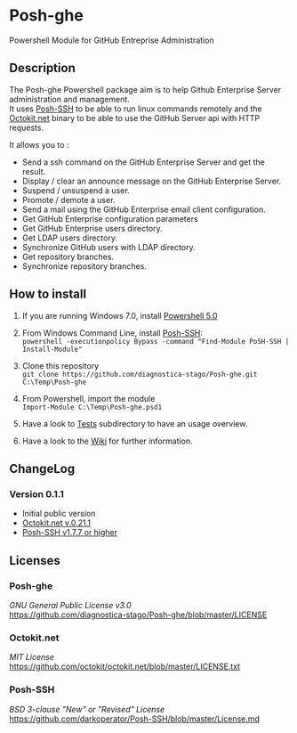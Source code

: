 # Posh-ghe
Powershell Module for GitHub Entreprise Administration

## Description
The Posh-ghe Powershell package aim is to help Github Enterprise Server administration and management.<br>
It uses [Posh-SSH](https://github.com/darkoperator/Posh-SSH) to be able to run linux commands remotely and the [Octokit.net](https://github.com/octokit/octokit.net) binary to be able to use the GitHub Server api with HTTP requests.

It allows you to :

- Send a ssh command on the GitHub Enterprise Server and get the result.
- Display / clear an announce message on the GitHub Enterprise Server.
- Suspend / unsuspend a user.
- Promote / demote a user.
- Send a mail using the GitHub Enterprise email client configuration.
- Get GitHub Enterprise configuration parameters
- Get GitHub Enterprise users directory.
- Get LDAP users directory.
- Synchronize GitHub users with LDAP directory.
- Get repository branches.
- Synchronize repository branches.

## How to install

1. If you are running Windows 7.0, install [Powershell 5.0](https://www.microsoft.com/en-us/download/details.aspx?id=50395)

1. From Windows Command Line, install [Posh-SSH](https://github.com/darkoperator/Posh-SSH):<br>
``powershell -executionpolicy Bypass -command "Find-Module PoSH-SSH | Install-Module"``

1. Clone this repository<br>
``git clone https://github.com/diagnostica-stago/Posh-ghe.git C:\Temp\Posh-ghe``

1. From Powershell, import the module<br>
``Import-Module C:\Temp\Posh-ghe.psd1``

1. Have a look to [Tests](tree/master/Tests) subdirectory to have an usage overview.

1. Have a look to the [Wiki](https://github.com/diagnostica-stago/Posh-ghe/wiki) for further information.

## ChangeLog
### Version 0.1.1
- Initial public version
- [Octokit.net v.0.21.1](https://github.com/octokit/octokit.net/releases/tag/v0.21.1)
- [Posh-SSH v1.7.7 or higher](https://github.com/darkoperator/Posh-SSH/releases)

## Licenses
### Posh-ghe
<i>GNU General Public License v3.0</i><br>
https://github.com/diagnostica-stago/Posh-ghe/blob/master/LICENSE

### Octokit.net
<i>MIT License</i><br>
https://github.com/octokit/octokit.net/blob/master/LICENSE.txt

### Posh-SSH
<i>BSD 3-clause "New" or "Revised" License</i><br>
https://github.com/darkoperator/Posh-SSH/blob/master/License.md

